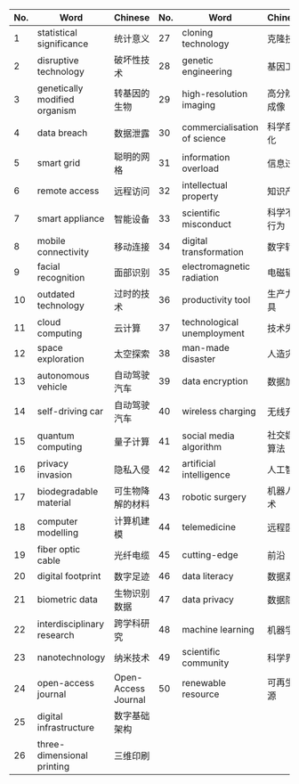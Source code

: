 | No. | Word | Chinese | No. | Word | Chinese |
|-----|------|---------|-----|------|---------|
| 1 | statistical significance | 统计意义 | 27 | cloning technology | 克隆技术 |
| 2 | disruptive technology | 破坏性技术 | 28 | genetic engineering | 基因工程 |
| 3 | genetically modified organism | 转基因的生物 | 29 | high-resolution imaging | 高分辨率成像 |
| 4 | data breach | 数据泄露 | 30 | commercialisation of science | 科学商业化 |
| 5 | smart grid | 聪明的网格 | 31 | information overload | 信息过载 |
| 6 | remote access | 远程访问 | 32 | intellectual property | 知识产权 |
| 7 | smart appliance | 智能设备 | 33 | scientific misconduct | 科学不当行为 |
| 8 | mobile connectivity | 移动连接 | 34 | digital transformation | 数字转换 |
| 9 | facial recognition | 面部识别 | 35 | electromagnetic radiation | 电磁辐射 |
| 10 | outdated technology | 过时的技术 | 36 | productivity tool | 生产力工具 |
| 11 | cloud computing | 云计算 | 37 | technological unemployment | 技术失业 |
| 12 | space exploration | 太空探索 | 38 | man-made disaster | 人造灾难 |
| 13 | autonomous vehicle | 自动驾驶汽车 | 39 | data encryption | 数据加密 |
| 14 | self-driving car | 自动驾驶汽车 | 40 | wireless charging | 无线充电 |
| 15 | quantum computing | 量子计算 | 41 | social media algorithm | 社交媒体算法 |
| 16 | privacy invasion | 隐私入侵 | 42 | artificial intelligence | 人工智能 |
| 17 | biodegradable material | 可生物降解的材料 | 43 | robotic surgery | 机器人手术 |
| 18 | computer modelling | 计算机建模 | 44 | telemedicine | 远程医疗 |
| 19 | fiber optic cable | 光纤电缆 | 45 | cutting-edge | 前沿 |
| 20 | digital footprint | 数字足迹 | 46 | data literacy | 数据素养 |
| 21 | biometric data | 生物识别数据 | 47 | data privacy | 数据隐私 |
| 22 | interdisciplinary research | 跨学科研究 | 48 | machine learning | 机器学习 |
| 23 | nanotechnology | 纳米技术 | 49 | scientific community | 科学界 |
| 24 | open-access journal | Open-Access Journal | 50 | renewable resource | 可再生资源 |
| 25 | digital infrastructure | 数字基础架构 | | | |
| 26 | three-dimensional printing | 三维印刷 | | | |
